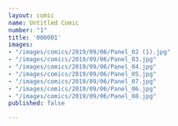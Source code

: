 ```yaml
---
layout: comic
name: Untitled Comic
number: "1"
title: '000001'
images:
- "/images/comics/2019/09/06/Panel_02 (1).jpg"
- "/images/comics/2019/09/06/Panel_03.jpg"
- "/images/comics/2019/09/06/Panel_04.jpg"
- "/images/comics/2019/09/06/Panel_05.jpg"
- "/images/comics/2019/09/06/Panel_07.jpg"
- "/images/comics/2019/09/06/Panel_06.jpg"
- "/images/comics/2019/09/06/Panel_08.jpg"
published: false

---
```

